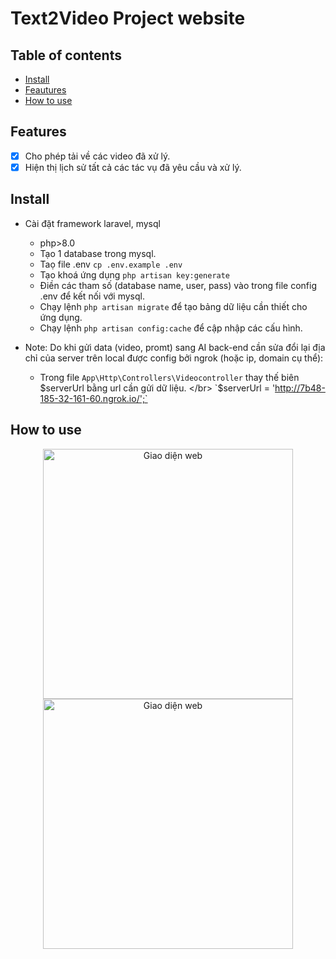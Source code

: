 # Text2Video Project website



## Table of contents

- [Install](#install)
- [Feautures](#features)
- [How to use](#how-to-use)


## Features

- [x] Cho phép tải về các video đã xử lý.
- [x] Hiện thị lịch sử tất cả các tác vụ đã yêu cầu và xử lý.

## Install
    
- Cài đặt framework laravel, mysql
    - php>8.0
    - Tạo 1 database trong mysql.
    - Taọ file .env `cp .env.example .env`
    - Tạo khoá ứng dụng `php artisan key:generate`
    - Điền các tham số (database name, user, pass) vào trong file config .env để kết nối với mysql.
    - Chạy lệnh `php artisan migrate` để tạo bảng dữ liệu cần thiết cho ứng dụng.
    - Chạy lệnh `php artisan config:cache` để cập nhập các cấu hình.
      
- Note: Do khi gửi data (video, promt) sang AI back-end cần sửa đổi lại địa chỉ của server trên local được config bởi ngrok (hoặc ip, domain cụ thể):
    - Trong file `App\Http\Controllers\Videocontroller` thay thế biên $serverUrl bằng url cần gửi dữ liệu. </br>
   `$serverUrl = 'http://7b48-185-32-161-60.ngrok.io/';`


## How to use
<div align="center">
    <img src="https://github-production-user-asset-6210df.s3.amazonaws.com/44583838/274682831-0e671bd3-24ce-4466-938b-5434bd470954.png" width="400" alt="Giao diện web">
    <img src="https://github-production-user-asset-6210df.s3.amazonaws.com/44583838/274684180-ba13800c-c873-494b-b747-e6506e9870df.png" width="400" alt="Giao diện web">
</div>






